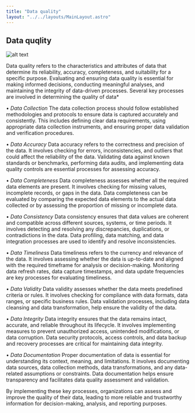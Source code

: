 ```yaml
---
title: "Data quality"
layout: "../../layouts/MainLayout.astro"
---
```

## Data quqlity

![alt text](../../../public/data-qualtiy.png "Data Quality")

Data quality refers to the characteristics and attributes of data that determine its reliability, accuracy, completeness, and suitability for a specific purpose. Evaluating and ensuring data quality is essential for making informed decisions, conducting meaningful analyses, and maintaining the integrity of data-driven processes. Several key processes are involved in determining the quality of data*

• *Data Collection* The data collection process should follow established methodologies and protocols to ensure data is captured accurately and consistently. This includes defining clear data requirements, using appropriate data collection instruments, and ensuring proper data validation and verification procedures.

• *Data Accuracy* Data accuracy refers to the correctness and precision of the data. It involves checking for errors, inconsistencies, and outliers that could affect the reliability of the data. Validating data against known standards or benchmarks, performing data audits, and implementing data quality controls are essential processes for assessing accuracy.

• *Data Completeness* Data completeness assesses whether all the required data elements are present. It involves checking for missing values, incomplete records, or gaps in the data. Data completeness can be evaluated by comparing the expected data elements to the actual data collected or by assessing the proportion of missing or incomplete data.

• *Data Consistency* Data consistency ensures that data values are coherent and compatible across different sources, systems, or time periods. It involves detecting and resolving any discrepancies, duplications, or contradictions in the data. Data profiling, data matching, and data integration processes are used to identify and resolve inconsistencies.

• *Data Timeliness* Data timeliness refers to the currency and relevance of the data. It involves assessing whether the data is up-to-date and aligned with the required timeframe for analysis or decision-making. Monitoring data refresh rates, data capture timestamps, and data update frequencies are key processes for evaluating timeliness.

• *Data Validity* Data validity assesses whether the data meets predefined criteria or rules. It involves checking for compliance with data formats, data ranges, or specific business rules. Data validation processes, including data cleansing and data transformation, help ensure the validity of the data.

• *Data Integrity* Data integrity ensures that the data remains intact, accurate, and reliable throughout its lifecycle. It involves implementing measures to prevent unauthorized access, unintended modifications, or data corruption. Data security protocols, access controls, and data backup and recovery processes are critical for maintaining data integrity.

• *Data Documentation* Proper documentation of data is essential for understanding its context, meaning, and limitations. It involves documenting data sources, data collection methods, data transformations, and any data-related assumptions or constraints. Data documentation helps ensure transparency and facilitates data quality assessment and validation.

By implementing these key processes, organizations can assess and improve the quality of their data, leading to more reliable and trustworthy information for decision-making, analysis, and reporting purposes.